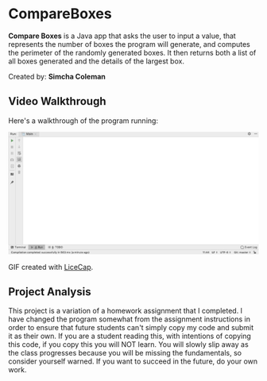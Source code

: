 # CompareBoxes

**Compare Boxes** is a Java app that asks the user to input a value, that represents the number of boxes the program will generate, and computes the perimeter of the randomly generated boxes. It then returns both a list of all boxes generated and the details of the largest box.  

Created by: **Simcha Coleman**

## Video Walkthrough

Here's a walkthrough of the program running:

<img src='walkthroughGif.gif' title='Video Walkthrough' width='' alt='Video Walkthrough' />

GIF created with [LiceCap](http://www.cockos.com/licecap/).

## Project Analysis

This project is a variation of a homework assignment that I completed. I have changed the program somewhat from the assignment instructions in order to ensure that future students can't simply copy my code and submit it as their own. If you are a student reading this, with intentions of copying this code, if you copy this you will NOT learn. You will slowly slip away as the class progresses because you will be missing the fundamentals, so consider yourself warned. If you want to succeed in the future, do your own work.  
